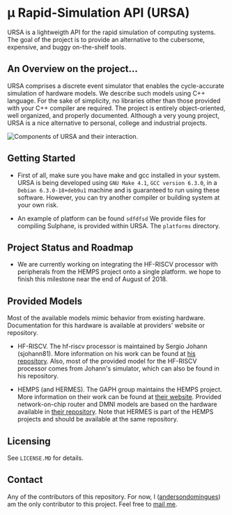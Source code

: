 # &#181; Rapid-Simulation API (URSA)

URSA is a lightweigth API for the rapid simulation of computing systems. The goal of the project is to provide an alternative to the cubersome, expensive, and buggy on-the-shelf tools. 

## An Overview on the project...

URSA comprises a discrete event simulator that enables the cycle-accurate simulation of hardware models. We describe such models using C++ language. For the sake of simplicity, no libraries other than those provided with your C++ compiler are required. The project is entirely object-oriented, well organized, and properly documented. Although a very young project, URSA is a nice alternative to personal, college and industrial projects.

![Components of URSA and their interaction.](https://raw.githubusercontent.com/andersondomingues/ursa/stable/docs/URSA.png?raw=true)

## Getting Started

- First of all, make sure you have make and gcc installed in your system. URSA is being developed using ``GNU Make 4.1``, ``GCC version 6.3.0``,  in a ``Debian 6.3.0-18+deb9u1`` machine and is guaranteed to run using these software. However, you can try another compiler or building system at your own risk. 

- An example of platform can be found ``sdfdfsd`` We provide files for compiling Sulphane, is provided within URSA. The ``platforms`` directory. 

## Project Status and Roadmap

- We are currently working on integrating the HF-RISCV processor with peripherals from the HEMPS project onto a single platform. we hope to finish this milestone near the end of August of 2018. 

## Provided Models

Most of the available models mimic behavior from existing hardware. Documentation for this hardware is available at providers' website or repository. 

- HF-RISCV. The hf-riscv processor is maintained by Sergio Johann (sjohann81). More information on his work can be found at [his repository](https://github.com/sjohann81). Also, most of the provided model for the HF-RISCV processor comes from Johann's simulator, which can also be found in his repository.

- HEMPS (and HERMES). The GAPH group maintains the HEMPS project. More information on their work can be found at [their website](http://www.inf.pucrs.br/hemps/getting_started.html). Provided network-on-chip router and DMNI models are based on the hardware available in [their repository](https://github.com/GaphGroup/hemps). Note that HERMES is part of the HEMPS projects and should be available at the same repository.

## Licensing

See ``LICENSE.MD`` for details. 

## Contact

Any of the contributors of this repository. For now, I ([andersondomingues](https://github.com/andersondomingues)) am the only contributor to this project. Feel free to [mail me](mailto:ti.andersondomingues@gmail.com).

